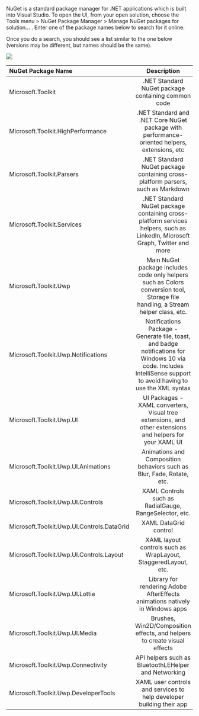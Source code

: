 NuGet is a standard package manager for .NET applications which is built into Visual Studio. To open the UI, from your open solution, choose the Tools menu > NuGet Package Manager > Manage NuGet packages for solution... . Enter one of the package names below to search for it online.

Once you do a search, you should see a list similar to the one below (versions may be different, but names should be the same).

![](https://raw.githubusercontent.com/windows-toolkit/WindowsCommunityToolkit/master/githubresources/images/NugetPackages.png)



| **NuGet Package Name**      | **Description**   |
| :------------- | :----------: |
|  Microsoft.Toolkit | .NET Standard NuGet package containing common code   |
| Microsoft.Toolkit.HighPerformance   | .NET Standard and .NET Core NuGet package with performance-oriented helpers, extensions, etc |
|  Microsoft.Toolkit.Parsers | 	.NET Standard NuGet package containing cross-platform parsers, such as Markdown   |
|  Microsoft.Toolkit.Services | .NET Standard NuGet package containing cross-platform services helpers, such as LinkedIn, Microsoft Graph, Twitter and more   |
|  Microsoft.Toolkit.Uwp | Main NuGet package includes code only helpers such as Colors conversion tool, Storage file handling, a Stream helper class, etc.   |
|  Microsoft.Toolkit.Uwp.Notifications | 	Notifications Package - Generate tile, toast, and badge notifications for Windows 10 via code. Includes IntelliSense support to avoid having to use the XML syntax   |
|  Microsoft.Toolkit.Uwp.UI | UI Packages - XAML converters, Visual tree extensions, and other extensions and helpers for your XAML UI   |
|  Microsoft.Toolkit.Uwp.UI.Animations | 	Animations and Composition behaviors such as Blur, Fade, Rotate, etc.   |
|  Microsoft.Toolkit.Uwp.UI.Controls | 	XAML Controls such as RadialGauge, RangeSelector, etc. |
|  Microsoft.Toolkit.Uwp.UI.Controls.DataGrid | XAML DataGrid control   |
|  Microsoft.Toolkit.Uwp.UI.Controls.Layout | XAML layout controls such as WrapLayout, StaggeredLayout, etc.   |
|  Microsoft.Toolkit.Uwp.UI.Lottie | Library for rendering Adobe AfterEffects animations natively in Windows apps   |
|  Microsoft.Toolkit.Uwp.UI.Media | Brushes, Win2D/Composition effects, and helpers to create visual effects   |
|  Microsoft.Toolkit.Uwp.Connectivity | API helpers such as BluetoothLEHelper and Networking   |
|  Microsoft.Toolkit.Uwp.DeveloperTools | 	XAML user controls and services to help developer building their app   |